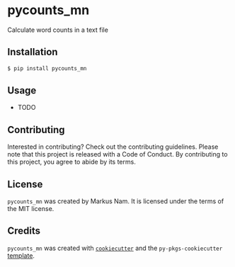 # pycounts_mn

Calculate word counts in a text file

## Installation

```bash
$ pip install pycounts_mn
```

## Usage

- TODO

## Contributing

Interested in contributing? Check out the contributing guidelines. Please note that this project is released with a Code of Conduct. By contributing to this project, you agree to abide by its terms.

## License

`pycounts_mn` was created by Markus Nam. It is licensed under the terms of the MIT license.

## Credits

`pycounts_mn` was created with [`cookiecutter`](https://cookiecutter.readthedocs.io/en/latest/) and the `py-pkgs-cookiecutter` [template](https://github.com/py-pkgs/py-pkgs-cookiecutter).
